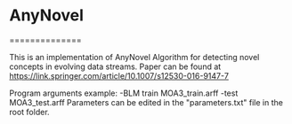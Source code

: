 # AnyNovel
==============

This is an implementation of AnyNovel Algorithm for detecting novel concepts in evolving data streams. Paper can be found at https://link.springer.com/article/10.1007/s12530-016-9147-7

Program arguments example: -BLM train MOA3_train.arff -test MOA3_test.arff
Parameters can be edited in the "parameters.txt" file in the root folder.
